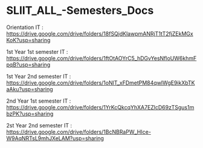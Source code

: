 # SLIIT_ALL_-Semesters_Docs

Orientation IT : https://drive.google.com/drive/folders/18fSQjdKlawpmANRjT1tT2fjZEkMGxKoK?usp=sharing


1st Year 1st semester IT : https://drive.google.com/drive/folders/1ftOtAOYrC5_hDGvYesNfloUW6khmFpqB?usp=sharing



1st Year 2nd semester IT : https://drive.google.com/drive/folders/1oNlT_xFDmetPM84qwIWgE9ikXbTKaAku?usp=sharing



2nd Year 1st semester IT : https://drive.google.com/drive/folders/1YrKcQkcqYhXA7EZlcD69zTSgus1mbzPK?usp=sharing



2st Year 2nd semester IT : https://drive.google.com/drive/folders/1BcNBRaPW_HIce-W9AqNRTsL9mhJXeLAM?usp=sharing
